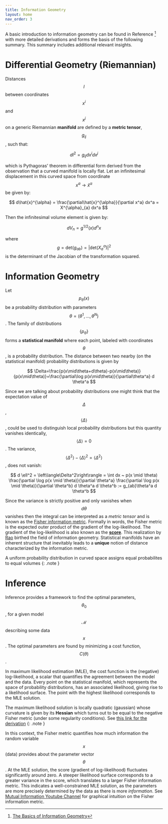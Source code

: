 ```yaml
---
title: Information Geometry
layout: home
nav_order: 3
---
```


A basic introduction to information geometry can be found in Reference [^1] with more detailed derivations and forms the basis of the following summary. This summary includes additional relevant insights.

# Differential Geometry (Riemannian)

Distances $$l$$ between coordinates $$x^i$$ and $$x^j$$ on a generic Riemannian **manifold** are defined by a **metric tensor**, $$g_{ij}$$, such that:

$$
dl^2 = g_{ij}dx^i dx^j
$$

which is Pythagoras' theorem in differential form derived from the observation that a curved manifold is locally flat. Let an infinitesimal displacement in this curved space from coordinate $$x^a \rightarrow \hat{x}^{\alpha}$$ be given by:

$$
d\hat{x}^{\alpha} = \frac{\partial\hat{x}^{\alpha}}{\partial x^a} dx^a = X^{\alpha}_{a} dx^a
$$

Then the infinitesimal volume element is given by:

$$
dV_n = g^{1/2}(x)d^n x
$$

where $$g = \text{det}(g_{ab}) = \vert \text{det}(X_a^{\alpha}) \vert^2$$ is the determinant of the Jacobian of the transformation squared. 

# Information Geometry

Let $$p_{\theta}(x)$$ be a probability distribution with parameters $$\theta = (\theta^1, ..., \theta^N)$$. The family of distributions $$\{p_{\theta}\}$$ forms a **statistical manifold** where each point, labeled with coordinates $$\theta$$, is a probability distribution. The distance between two nearby (on the statistical manifold) probability distributions is given by

$$
\Delta=\frac{p(x\mid\theta+d\theta)-p(x\mid\theta)}{p(x\mid\theta)}=\frac{\partial\log p(x\mid\theta)}{\partial\theta^a} d \theta^a
$$

Since we are talking about probability distributions one might think that the expectation value of $$\Delta$$, $$\left< \Delta \right>$$, could be used to distinguish local probability distributions but this quantity vanishes identically, $$\left< \Delta \right>=0$$. The variance, $$\left< \Delta^2 \right> - \left< \Delta \right>^2 = \left< \Delta^2 \right>$$, does not vanish:

$$
d \ell^2 = \left\langle\Delta^2\right\rangle = \int dx ~ p(x \mid \theta) \frac{\partial \log p(x \mid \theta)}{\partial \theta^a} \frac{\partial \log p(x \mid \theta)}{\partial \theta^b} d \theta^a d \theta^b := g_{ab}\theta^a d \theta^b
$$

Since the variance is strictly positive and only vanishes when $$d\theta$$ vanishes then the integral can be interpreted as a *metric tensor* and is known as the [Fisher information metric](https://en.wikipedia.org/wiki/Fisher_information_metric). Formally in words, the Fisher metric is the expected outer product of the gradient of the log-likelihood. The gradient of the log-likelihood is also known as the [**score**](https://en.wikipedia.org/wiki/Informant_(statistics)). This realization by [Rao](https://en.wikipedia.org/wiki/C._R._Rao) birthed the field of information geometry. Statistical manifolds have an inherent structure that inevitably leads to a **unique** notion of distance characterized by the information metric. 

A uniform probability distribution in curved space assigns equal probabilites to equal volumes
{: .note }

# Inference

Inference provides a framework to find the optimal parameters, $$\theta_0$$, for a given model $$\mathcal{M}$$ describing some data $$x$$. The optimal parameters are found by minimizing a cost function, $$C(\theta)$$. 

In maximum likelihood estimation (MLE), the cost function is the (negative) log-likelihood, a scalar that quantifies the agreement between the model and the data. Every point on the statistical manifold, which represents the space of probability distributions, has an associated likelihood, giving rise to a likelihood surface. The point with the highest likelihood corresponds to the MLE solution.

The maximum likelihood solution is locally quadratic (gaussian) whose curvature is given by its **Hessian** which turns out to be equal to the negative Fisher metric (under some regularity conditions). See [this link for the derivation](https://math.stackexchange.com/questions/3585130/why-is-the-fisher-information-matrix-both-an-expected-outer-product-and-a-hessia)
{: .note }

In this context, the Fisher metric quantifies how much information the random variable $$x$$ (data) provides about the parameter vector $$\theta$$. At the MLE solution, the score (gradient of log-likelihood) fluctuates significantly around zero. A steeper likelihood surface corresponds to a greater variance in the score, which translates to a larger Fisher information metric. This indicates a well-constrained MLE solution, as the parameters are more precisely determined by the data as there is more *information*. See [Mutual Information Youtube Channel](https://www.youtube.com/watch?v=pneluWj-U-o) for graphical intuition on the Fisher information metric.

[^1]: [The Basics of Information Geometry](https://arxiv.org/pdf/1412.5633)
